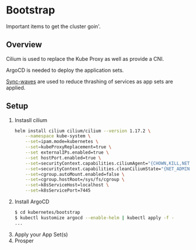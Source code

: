 # Bootstrap

Important items to get the cluster goin'.

## Overview

Cilium is used to replace the Kube Proxy as well as provide a CNI.

ArgoCD is needed to deploy the application sets.

[Sync-waves](https://argo-cd.readthedocs.io/en/stable/user-guide/sync-waves/) are used to reduce thrashing of services as app sets are applied.

## Setup

1. Instasll cilium
    ```sh
    helm install cilium cilium/cilium --version 1.17.2 \
        --namespace kube-system \
        --set=ipam.mode=kubernetes \
        --set=kubeProxyReplacement=true \
        --set externalIPs.enabled=true \
        --set hostPort.enabled=true \
        --set=securityContext.capabilities.ciliumAgent="{CHOWN,KILL,NET_ADMIN,NET_RAW,IPC_LOCK,SYS_ADMIN,SYS_RESOURCE,DAC_OVERRIDE,FOWNER,SETGID,SETUID}" \
        --set=securityContext.capabilities.cleanCiliumState="{NET_ADMIN,SYS_ADMIN,SYS_RESOURCE}" \
        --set=cgroup.autoMount.enabled=false \
        --set=cgroup.hostRoot=/sys/fs/cgroup \
        --set=k8sServiceHost=localhost \
        --set=k8sServicePort=7445
    ```
2. Install ArgoCD
    ```sh
    $ cd kubernetes/bootstrap
    $ kubectl kustomize argocd --enable-helm | kubectl apply -f -
    ...
    ```
3. Apply your App Set(s)
4. Prosper
